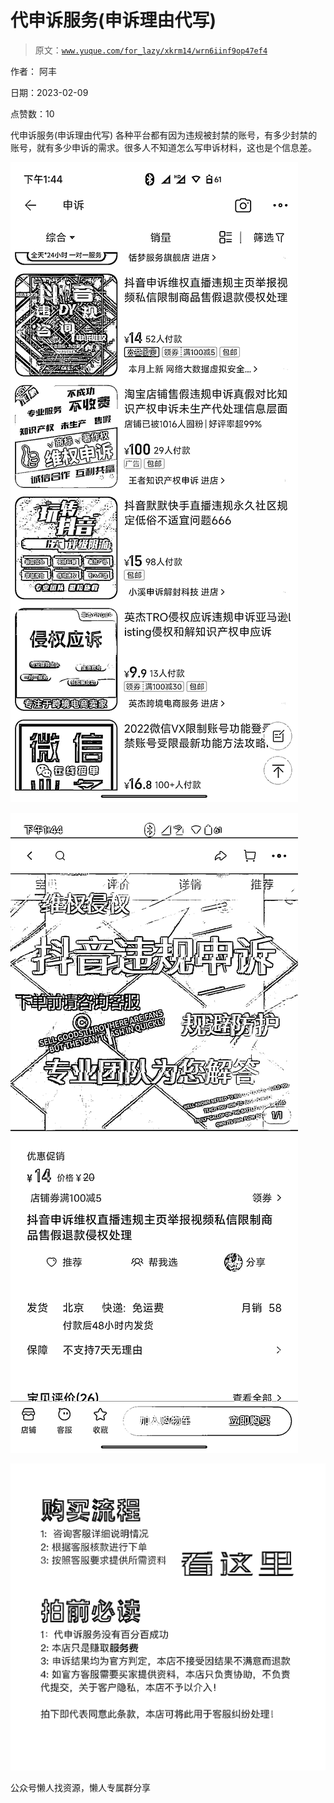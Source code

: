 # 代申诉服务(申诉理由代写)

> 原文：[`www.yuque.com/for_lazy/xkrm14/wrn6iinf9op47ef4`](https://www.yuque.com/for_lazy/xkrm14/wrn6iinf9op47ef4)

作者： 阿丰

日期：2023-02-09

点赞数：10

代申诉服务(申诉理由代写) 各种平台都有因为违规被封禁的账号，有多少封禁的账号，就有多少申诉的需求。很多人不知道怎么写申诉材料，这也是个信息差。

![](img/9ff33efc5badb2b04ad0c95a850369b8.png)

![](img/a12bf33814166fd8fea904ad418a67cc.png)

![](img/14ac1bc6d0df94820026153a53abad10.png)  

公众号懒人找资源，懒人专属群分享

